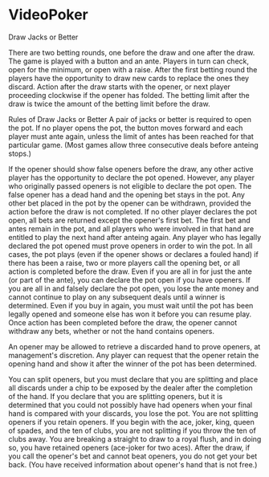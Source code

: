 # VideoPoker

Draw Jacks or Better

There are two betting rounds, one before the draw and one after the draw. The game is played with a button and an ante. Players in turn can check, open for the minimum, or open with a raise. After the first betting round the players have the opportunity to draw new cards to replace the ones they discard. Action after the draw starts with the opener, or next player proceeding clockwise if the opener has folded. The betting limit after the draw is twice the amount of the betting limit before the draw. 

Rules of Draw Jacks or Better 
A pair of jacks or better is required to open the pot. If no player opens the pot, the button moves forward and each player must ante again, unless the limit of antes has been reached for that particular game. (Most games allow three consecutive deals before anteing stops.)

If the opener should show false openers before the draw, any other active player has the opportunity to declare the pot opened. However, any player who originally passed openers is not eligible to declare the pot open. The false opener has a dead hand and the opening bet stays in the pot. Any other bet placed in the pot by the opener can be withdrawn, provided the action before the draw is not completed. If no other player declares the pot open, all bets are returned except the opener's first bet. The first bet and antes remain in the pot, and all players who were involved in that hand are entitled to play the next hand after anteing again.
Any player who has legally declared the pot opened must prove openers in order to win the pot.
In all cases, the pot plays (even if the opener shows or declares a fouled hand) if there has been a raise, two or more players call the opening bet, or all action is completed before the draw.
Even if you are all in for just the ante (or part of the ante), you can declare the pot open if you have openers. If you are all in and falsely declare the pot open, you lose the ante money and cannot continue to play on any subsequent deals until a winner is determined. Even if you buy in again, you must wait until the pot has been legally opened and someone else has won it before you can resume play.
Once action has been completed before the draw, the opener cannot withdraw any bets, whether or not the hand contains openers.

An opener may be allowed to retrieve a discarded hand to prove openers, at management's discretion.
Any player can request that the opener retain the opening hand and show it after the winner of the pot has been determined.

You can split openers, but you must declare that you are splitting and place all discards under a chip to be exposed by the dealer after the completion of the hand. If you declare that you are splitting openers, but it is determined that you could not possibly have had openers when your final hand is compared with your discards, you lose the pot.
You are not splitting openers if you retain openers. If you begin with the ace, joker, king, queen of spades, and the ten of clubs, you are not splitting if you throw the ten of clubs away. You are breaking a straight to draw to a royal flush, and in doing so, you have retained openers (ace-joker for two aces).
After the draw, if you call the opener's bet and cannot beat openers, you do not get your bet back. (You have received information about opener's hand that is not free.)
